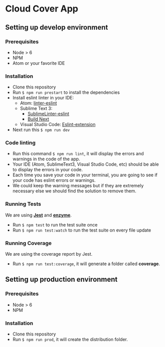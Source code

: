 # Cloud Cover App

## Setting up develop environment

### Prerequisites

- Node > 6
- NPM
- Atom or your favorite IDE

### Installation

- Clone this repository
- Run `$ npm run prestart` to install the dependencies
- Install eslint linter in your IDE:
	- Atom: [linter-eslint](https://atom.io/packages/linter-eslint)
	- Sublime Text 3:
		- [SublimeLinter-eslint](https://github.com/roadhump/SublimeLinter-eslint)
		- [Build Next](https://github.com/albertosantini/sublimetext-buildnext)
	- Visual Studio Code: [Eslint-extension](https://marketplace.visualstudio.com/items?itemName=dbaeumer.vscode-eslint)
- Next run this `$ npm run dev`


### Code linting

- Run this command `$ npm run lint`, it will display the errors and warnings in the code of the app.
- Your IDE (Atom, SublimeText3, Visual Studio Code, etc) should be able to display the errors in your code.
- Each time you save your code in your terminal, you are going to see if your code has eslint errors or warnings.
- We could keep the warning messages but if they are extremely necessary else we should find the solution to remove them.

### Running Tests

We are using [**Jest**](https://facebook.github.io/jest/docs/en/api.html) and [**enzyme**](http://airbnb.io/enzyme/index.html).

- Run `$ npm test` to run the test suite once
- Run `$ npm run test:watch` to run the test suite on every file update

### Running Coverage

We are using the coverage report by Jest.

- Run `$ npm run test:coverage`, it will generate a folder called **coverage**.

## Setting up production environment

### Prerequisites

- Node > 6
- NPM

### Installation

- Clone this repository
- Run `$ npm run prod`, it will create the distribution folder.
